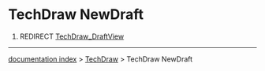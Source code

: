 # TechDraw NewDraft
1.  REDIRECT [TechDraw\_DraftView](TechDraw_DraftView.md)

---
[documentation index](../README.md) > [TechDraw](TechDraw_Workbench.md) > TechDraw NewDraft
